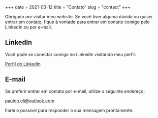 +++
date = 2021-03-12
title = "Contato"
slug = "contact"
+++

Obrigado por visitar meu website. Se você tiver alguma dúvida ou quiser entrar em contato, fique à vontade para entrar
em contato comigo pelo LinkedIn ou por e-mail.

## LinkedIn

Você pode se conectar comigo no LinkedIn visitando meu perfil:

[Perfil do LinkedIn](https://www.linkedin.com/in/pauloeli/?locale=pt_BR)

## E-mail

Se preferir entrar em contato por e-mail, utilize o seguinte endereço:

[pauloh.eli@outlook.com](mailto:pauloh.eli@outlook.com)

Farei o possível para responder a sua mensagem prontamente.
